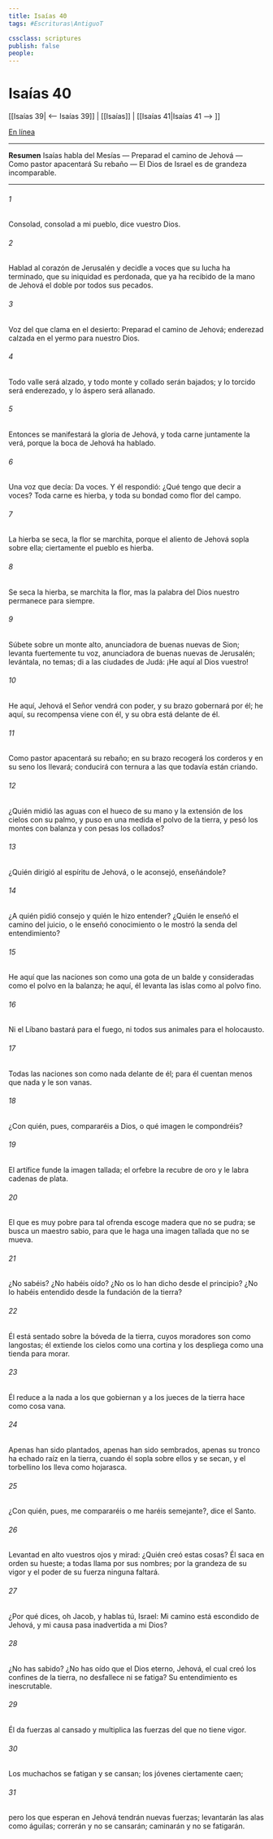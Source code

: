 ```yaml
---
title: Isaías 40
tags: #Escrituras\AntiguoT

cssclass: scriptures
publish: false
people:
---
```


# Isaías 40
[[Isaías 39| <-- Isaías 39]] | [[Isaías]] | [[Isaías 41|Isaías 41 --> ]]

[En línea](https://churchofjesuschrist.org/study/scriptures/ot/isa/40?lang=spa)

---
__Resumen__
Isaías habla del Mesías — Preparad el camino de Jehová — Como pastor apacentará Su rebaño — El Dios de Israel es de grandeza incomparable.

---
###### 1 
Consolad, consolad a mi pueblo, dice vuestro Dios.

###### 2 
Hablad al corazón de Jerusalén y decidle a voces que su lucha ha terminado, que su iniquidad es perdonada, que ya ha recibido de la mano de Jehová el doble por todos sus pecados.

###### 3 
Voz del que clama en el desierto: Preparad el camino de Jehová; enderezad calzada en el yermo para nuestro Dios.

###### 4 
Todo valle será alzado, y todo monte y collado serán bajados; y lo torcido será enderezado, y lo áspero será allanado.

###### 5 
Entonces se manifestará la gloria de Jehová, y toda carne juntamente la verá, porque la boca de Jehová ha hablado.

###### 6 
Una voz que decía: Da voces. Y él respondió: ¿Qué tengo que decir a voces? Toda carne es hierba, y toda su bondad como flor del campo.

###### 7 
La hierba se seca, la flor se marchita, porque el aliento de Jehová sopla sobre ella; ciertamente el pueblo es hierba.

###### 8 
Se seca la hierba, se marchita la flor, mas la palabra del Dios nuestro permanece para siempre.

###### 9 
Súbete sobre un monte alto, anunciadora de buenas nuevas de Sion; levanta fuertemente tu voz, anunciadora de buenas nuevas de Jerusalén; levántala, no temas; di a las ciudades de Judá: ¡He aquí al Dios vuestro!

###### 10 
He aquí, Jehová el Señor vendrá con poder, y su brazo gobernará por él; he aquí, su recompensa viene con él, y su obra está delante de él.

###### 11 
Como pastor apacentará su rebaño; en su brazo recogerá los corderos y en su seno los llevará; conducirá con ternura a las  que todavía están criando.

###### 12 
¿Quién midió las aguas con el hueco de su mano y la extensión de los cielos con su palmo, y puso en una medida el polvo de la tierra, y pesó los montes con balanza y con pesas los collados?

###### 13 
¿Quién dirigió al espíritu de Jehová, o le aconsejó, enseñándole?

###### 14 
¿A quién pidió consejo y quién le hizo entender? ¿Quién le enseñó el camino del juicio, o le enseñó conocimiento o le mostró la senda del entendimiento?

###### 15 
He aquí que las naciones son como una gota de un balde y consideradas como el polvo en la balanza; he aquí, él levanta las islas como al polvo fino.

###### 16 
Ni el Líbano bastará para el fuego, ni todos sus animales para el holocausto.

###### 17 
Todas las naciones son como nada delante de él; para él cuentan menos que nada y le son vanas.

###### 18 
¿Con quién, pues, compararéis a Dios, o qué imagen le compondréis?

###### 19 
El artífice funde la imagen tallada; el orfebre la recubre de oro y le labra cadenas de plata.

###### 20 
El que es muy pobre para tal ofrenda escoge madera que no se pudra; se busca un maestro sabio, para que le haga una imagen tallada que no se mueva.

###### 21 
¿No sabéis? ¿No habéis oído? ¿No os lo han dicho desde el principio? ¿No lo habéis entendido desde la fundación de la tierra?

###### 22 
Él está sentado sobre la bóveda de la tierra, cuyos moradores son como langostas; él extiende los cielos como una cortina y los despliega como una tienda para morar.

###### 23 
Él reduce a la nada a los que gobiernan y a los jueces de la tierra hace como cosa vana.

###### 24 
Apenas han sido plantados, apenas han sido sembrados, apenas su tronco ha echado raíz en la tierra, cuando él sopla sobre ellos y se secan, y el torbellino los lleva como hojarasca.

###### 25 
¿Con quién, pues, me compararéis o me haréis semejante?, dice el Santo.

###### 26 
Levantad en alto vuestros ojos y mirad: ¿Quién creó estas cosas? Él saca en orden su hueste; a todas llama por sus nombres; por la grandeza de su vigor y el poder de su fuerza ninguna faltará.

###### 27 
¿Por qué dices, oh Jacob, y hablas tú, Israel: Mi camino está escondido de Jehová, y mi causa pasa inadvertida a mi Dios?

###### 28 
¿No has sabido? ¿No has oído que el Dios eterno, Jehová, el cual creó los confines de la tierra, no desfallece ni se fatiga? Su entendimiento es inescrutable.

###### 29 
Él da fuerzas al cansado y multiplica las fuerzas del que no tiene vigor.

###### 30 
Los muchachos se fatigan y se cansan; los jóvenes ciertamente caen;

###### 31 
pero los que esperan en Jehová tendrán nuevas fuerzas; levantarán las alas como águilas; correrán y no se cansarán; caminarán y no se fatigarán.

